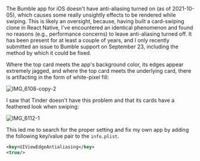 The Bumble app for iOS doesn't have anti-aliasing turned on (as of 2021-10-05), which causes some really unsightly
effects to be rendered while swiping. This is likely an oversight, because, having built a card-swiping clone in React
Native, I've encountered an identical phenomenon and found no reasons (e.g., performance concerns) to leave
anti-aliasing turned off. It has been present for at least a couple of years, and I only recently submitted an issue to
Bumble support on September 23, including the method by which it could be fixed.

Where the top card meets the app's background color, its edges appear extremely jagged, and where the top card meets the
underlying card, there is artifacting in the form of white-pixel fill:

![IMG_6108-copy-2](https://mitchellsullivan.net/content/images/2021/10/IMG_6108-copy-2.png)

I saw that Tinder doesn't have this problem and that its cards have a feathered look when swiping:

![IMG_6112-1](https://mitchellsullivan.net/content/images/2021/10/IMG_6112-1.PNG)

This led me to search for the proper setting and fix my own app by adding the following key/value pair to
the `info.plist`.

```xml
<key>UIViewEdgeAntialiasing</key>
<true/>
```
